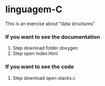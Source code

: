 # linguagem-C
This is an exercise about "data structures"

### If you want to see the documentation 
  1. Step download folder doxygen
  2. Step open index.html

### If you want to see the code 
  1. Step download open stacks.c
